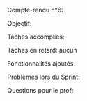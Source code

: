 Compte-rendu n°6:

Objectif:
	

Tâches accomplies:
	

Tâches en retard: aucun


Fonctionnalités ajoutés:


Problèmes lors du Sprint:


Questions pour le prof:



